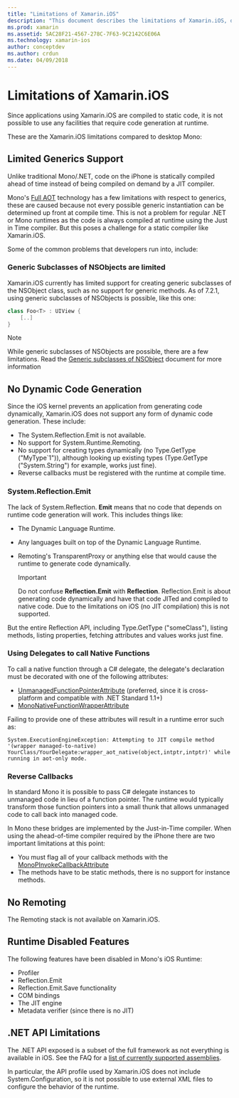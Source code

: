 ```yaml
---
title: "Limitations of Xamarin.iOS"
description: "This document describes the limitations of Xamarin.iOS, discussing generics, generic subclasses of NSObjects, P/Invokes in generic objects, and more."
ms.prod: xamarin
ms.assetid: 5AC28F21-4567-278C-7F63-9C2142C6E06A
ms.technology: xamarin-ios
author: conceptdev
ms.author: crdun
ms.date: 04/09/2018
---
```


# Limitations of Xamarin.iOS

Since applications using Xamarin.iOS are compiled to static code,
it is not possible to use any facilities that require code generation at
runtime.

These are the Xamarin.iOS limitations compared to desktop Mono:

 <a name="Limited_Generics_Support" />


## Limited Generics Support

Unlike traditional Mono/.NET, code on the iPhone is statically compiled ahead
of time instead of being compiled on demand by a JIT compiler.

Mono's [Full AOT](https://www.mono-project.com/docs/advanced/aot/#full-aot) technology has a few limitations
with respect to generics, these are caused because not every
possible generic instantiation can be determined up front at
compile time. This is not a problem for regular .NET or Mono
runtimes as the code is always compiled at runtime using the
Just in Time compiler. But this poses a challenge for a static
compiler like Xamarin.iOS.

Some of the common problems that developers run into, include:

 <a name="Generic_Subclasses_of_NSObjects_are_limited" />


### Generic Subclasses of NSObjects are limited

Xamarin.iOS currently has limited support for creating generic subclasses of the
NSObject class, such as no support for generic methods. As of 7.2.1, using generic subclasses of NSObjects is possible, like this one:

```csharp
class Foo<T> : UIView {
    [..]
}
```

> [!NOTE]
> While generic subclasses of NSObjects are possible, there are a few limitations. Read the [Generic subclasses of NSObject](~/ios/internals/api-design/nsobject-generics.md) document for more information


 <a name="No_Dynamic_Code_Generation" />


## No Dynamic Code Generation

Since the iOS kernel prevents an application from generating code
dynamically, Xamarin.iOS does not support any form of dynamic code
generation. These include:

- The System.Reflection.Emit is not available.
- No support for System.Runtime.Remoting.
- No support for creating types dynamically (no Type.GetType ("MyType`1")), although looking up existing types (Type.GetType ("System.String") for example, works just fine).
- Reverse callbacks must be registered with the runtime at compile time.



 <a name="System.Reflection.Emit" />


### System.Reflection.Emit

The lack of System.Reflection. **Emit** means that no code that
depends on runtime code generation will work. This includes things like:

- The Dynamic Language Runtime.
- Any languages built on top of the Dynamic Language Runtime.
- Remoting's TransparentProxy or anything else that would cause the runtime to generate code dynamically.


  > [!IMPORTANT]
  > Do not confuse **Reflection.Emit** with **Reflection**. Reflection.Emit is about
  > generating code dynamically and have that code JITed and
  > compiled to native code. Due to the limitations on iOS
  > (no JIT compilation) this is not supported.

But the entire Reflection API, including Type.GetType
("someClass"), listing methods, listing properties, fetching
attributes and values works just fine.

### Using Delegates to call Native Functions

To call a native function through a C# delegate, the delegate's declaration
must be decorated with one of the following attributes:

- [UnmanagedFunctionPointerAttribute](xref:System.Runtime.InteropServices.UnmanagedFunctionPointerAttribute)
  (preferred, since it is cross-platform and compatible with .NET Standard
   1.1+)
- [MonoNativeFunctionWrapperAttribute](xref:ObjCRuntime.MonoNativeFunctionWrapperAttribute)

Failing to provide one of these attributes will result in a runtime
error such as:

```
System.ExecutionEngineException: Attempting to JIT compile method '(wrapper managed-to-native) YourClass/YourDelegate:wrapper_aot_native(object,intptr,intptr)' while running in aot-only mode.
```

 <a name="Reverse_Callbacks" />


### Reverse Callbacks

In standard Mono it is possible to pass C# delegate
instances to unmanaged code in lieu of a function pointer. The
runtime would typically transform those function pointers into
a small thunk that allows unmanaged code to call back into
managed code.

In Mono these bridges are implemented by the Just-in-Time
compiler. When using the ahead-of-time compiler required by
the iPhone there are two important limitations at this
point:

- You must flag all of your callback methods with the
  [MonoPInvokeCallbackAttribute](xref:ObjCRuntime.MonoPInvokeCallbackAttribute)
- The methods have to be static methods, there is no support for instance methods.

<a name="No_Remoting" />

## No Remoting

The Remoting stack is not available on Xamarin.iOS.


 <a name="Runtime_Disabled_Features" />


## Runtime Disabled Features

The following features have been disabled in Mono's iOS
Runtime:

- Profiler
- Reflection.Emit
- Reflection.Emit.Save functionality
- COM bindings
- The JIT engine
- Metadata verifier (since there is no JIT)


 <a name=".NET_API_Limitations" />


## .NET API Limitations

The .NET API exposed is a subset of the full framework as not everything is
available in iOS. See the FAQ for a [list of currently supported assemblies](~/cross-platform/internals/available-assemblies.md).



In particular, the API profile used by Xamarin.iOS does not
include System.Configuration, so it is not possible to use
external XML files to configure the behavior of the runtime.

